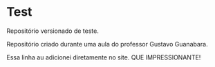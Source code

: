 # Test
 Repositório versionado de teste.

 Repositório criado durante uma aula do professor Gustavo Guanabara.
 
 Essa linha au adicionei diretamente no site. QUE IMPRESSIONANTE!
